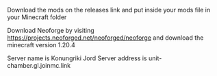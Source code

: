 Download the mods on the releases link and put inside your mods file in your Minecraft folder

Download Neoforge by visiting https://projects.neoforged.net/neoforged/neoforge and download the minecraft version 1.20.4

Server name is Konungriki Jord 
Server address is unit-chamber.gl.joinmc.link
